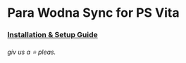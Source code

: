 # Para Wodna Sync for PS Vita

### [Installation & Setup Guide](https://pw-sync.github.io/guides/ps-vita.html)

###### giv us a ⭐️ pleas.
